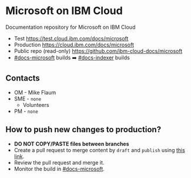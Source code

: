 # Microsoft on IBM Cloud

Documentation repository for Microsoft on IBM Cloud

* Test https://test.cloud.ibm.com/docs/microsoft
* Production https://cloud.ibm.com/docs/microsoft
* Public repo (read-only) https://github.com/ibm-cloud-docs/microsoft
* [#docs-microsoft](https://ibm-cloudplatform.slack.com/archives/C01TQD8PEAG) builds ➡️ [#docs-indexer](https://ibm-cloudplatform.slack.com/archives/CE5376ESJ) builds

## Contacts

* OM - Mike Flaum
* SME - `none`
  * Volunteers
* PM - `none`

## How to push new changes to production?

* **DO NOT COPY/PASTE files between branches**
* Create a pull request to merge content by `draft` and `publish` using [this link](https://github.ibm.com/cloud-docs/microsoft/compare/publish...draft?expand=1#files_bucket).
* Review the pull request and merge it.
* Monitor the build in [#docs-microsoft](https://ibm-cloudplatform.slack.com/archives/C01TQD8PEAG).
